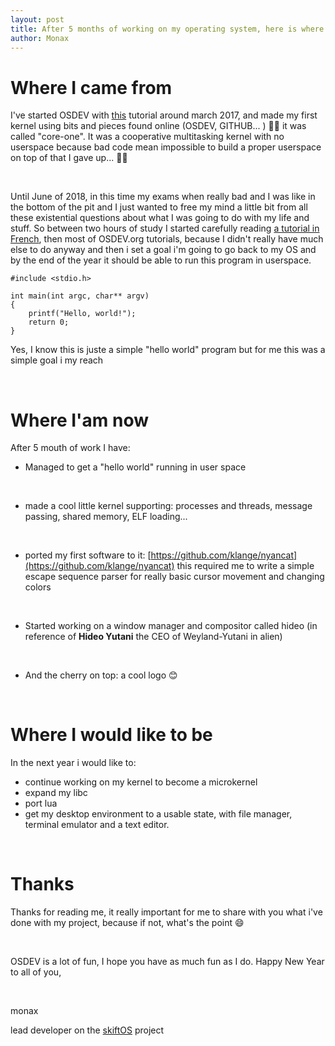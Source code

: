 ```yaml
---
layout: post
title: After 5 months of working on my operating system, here is where I am...
author: Monax
---
```


# Where I came from

I've started OSDEV with [this](https://arjunsreedharan.org/post/82710718100/kernels-101-lets-write-a-kernel) tutorial around march 2017, and made my first  kernel using bits and pieces found online (OSDEV, GITHUB... ) 🤦‍♂️ it was called "core-one".  It was a cooperative multitasking kernel with no userspace because bad code mean impossible to build a proper userspace on top of that I gave up... 🤷‍♂️

&#x200B;

Until June of 2018, in this time my exams when really bad and I was like in the bottom of the pit and I just wanted to free my mind a little bit from all these existential questions about what I was going to do with my life and stuff. So between two hours of study I started carefully reading [a tutorial in French](https://michelizza.developpez.com/realiser-son-propre-systeme/), then most of OSDEV.org tutorials, because I didn't really have much else to do anyway and then i set a goal i'm going to go back to my OS and by the end of the year it should be able to run this program in userspace.

    #include <stdio.h>
    
    int main(int argc, char** argv)
    {
        printf("Hello, world!");
        return 0;
    }

Yes, I know this is juste a simple "hello world" program but for me this was a simple goal i my reach

&#x200B;

# Where I'am now

After 5 mouth of work I have:

* Managed to get a "hello world" running in user space

&#x200B;

* made a cool little kernel supporting: processes and threads, message passing, shared memory, ELF loading...

&#x200B;

* ported my first software to it: [https://github.com/klange/nyancat](https://github.com/klange/nyancat) this required me to write a simple escape sequence parser for really basic cursor movement and changing colors

&#x200B;

* Started working on a window manager and compositor called hideo (in reference of **Hideo Yutani** the CEO of Weyland-Yutani in alien)

&#x200B;

* And the cherry on top: a cool logo 😊

&#x200B;

# Where I would like to be

In the next year i would like to:

* continue working on my kernel to become a microkernel
* expand my libc
* port lua
* get my desktop environment to a usable state, with file manager, terminal emulator and a text editor.

&#x200B;

# Thanks

Thanks for reading me, it really important for me to share with you what i've done with my project, because if not, what's the point 😄

&#x200B;

OSDEV is a lot of fun, I hope you have as much fun as I do. Happy New Year to all of you,

&#x200B;

monax

lead developer on the [skiftOS](https://github.com/maker-dev/skift) project